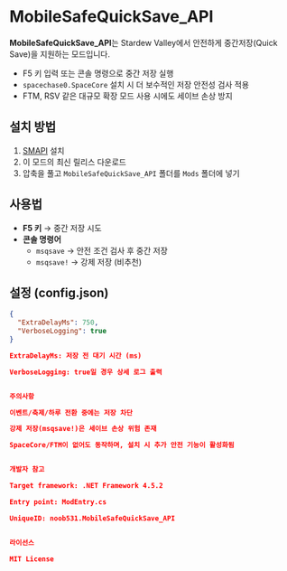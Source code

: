 # MobileSafeQuickSave_API

**MobileSafeQuickSave_API**는 Stardew Valley에서 안전하게 중간저장(Quick Save)을 지원하는 모드입니다.  

- F5 키 입력 또는 콘솔 명령으로 중간 저장 실행  
- `spacechase0.SpaceCore` 설치 시 더 보수적인 저장 안전성 검사 적용  
- FTM, RSV 같은 대규모 확장 모드 사용 시에도 세이브 손상 방지  

## 설치 방법
1. [SMAPI](https://smapi.io) 설치  
2. 이 모드의 최신 릴리스 다운로드  
3. 압축을 풀고 `MobileSafeQuickSave_API` 폴더를 `Mods` 폴더에 넣기  

## 사용법
- **F5 키** → 중간 저장 시도  
- **콘솔 명령어**
  - `msqsave` → 안전 조건 검사 후 중간 저장  
  - `msqsave!` → 강제 저장 (비추천)  

## 설정 (config.json)
```json
{
  "ExtraDelayMs": 750,
  "VerboseLogging": true
}

ExtraDelayMs: 저장 전 대기 시간 (ms)

VerboseLogging: true일 경우 상세 로그 출력


주의사항

이벤트/축제/하루 전환 중에는 저장 차단

강제 저장(msqsave!)은 세이브 손상 위험 존재

SpaceCore/FTM이 없어도 동작하며, 설치 시 추가 안전 기능이 활성화됨


개발자 참고

Target framework: .NET Framework 4.5.2

Entry point: ModEntry.cs

UniqueID: noob531.MobileSafeQuickSave_API


라이선스

MIT License